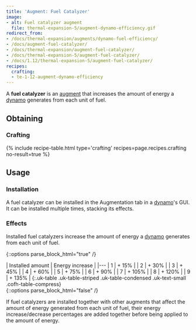 ```yaml
---
title: 'Augment: Fuel Catalyzer'
image:
- alt: Fuel catalyzer augment
  file: thermal-expansion-5/augment-dynamo-efficiency.gif
redirect_from:
- /docs/thermal-expansion/augments/dynamo-fuel-efficiency/
- /docs/augment-fuel-catalyzer/
- /docs/thermal-expansion/augment-fuel-catalyzer/
- /docs/thermal-expansion-5/augment-fuel-catalyzer/
- /docs/1.12/thermal-expansion-5/augment-fuel-catalyzer/
recipes:
  crafting:
  - te-1-12-augment-dynamo-efficiency
---
```


A **fuel catalyzer** is an [augment](../augments/) that increases the amount
of energy a [dynamo](../dynamos/) generates from each unit of fuel.


Obtaining
---------

### Crafting
{% include recipe-table.html type='crafting' recipes=page.recipes.crafting no-result=true %}


Usage
-----

### Installation
A fuel catalyzer can be installed in the Augmentation tab in a
[dynamo](../dynamos/)'s GUI. It can be installed multiple times, stacking its
effects.

### Effects
Installed fuel catalyzers increase the amount of energy a
[dynamo](../dynamos/) generates from each unit of fuel.

{::options parse_block_html="true" /}
<div class="uk-overflow-container">
| Installed amount | Energy increase |
|---
| 1 | + 15% |
| 2 | + 30% |
| 3 | + 45% |
| 4 | + 60% |
| 5 | + 75% |
| 6 | + 90% |
| 7 | + 105% |
| 8 | + 120% |
| 9 | + 135% |
{:.uk-table .uk-table-striped .uk-table-condensed .uk-text-small .cofh-table-compress}
</div>
{::options parse_block_html="false" /}

If fuel catalyzers are installed together with other augments that affect the
amount of energy generated from each unit of fuel, their energy
increase/decrease percentages are added together before being applied to the
amount of energy.
